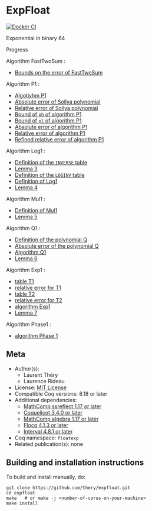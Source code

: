 <!---
This file was generated from `meta.yml`, please do not edit manually.
Follow the instructions on https://github.com/coq-community/templates to regenerate.
--->
# ExpFloat

[![Docker CI][docker-action-shield]][docker-action-link]

[docker-action-shield]: https://github.com/thery/expfloat/workflows/Docker%20CI/badge.svg?branch=master
[docker-action-link]: https://github.com/thery/expfloat/actions?query=workflow:"Docker%20CI"





Exponential in binary 64 

Progress

Algorithm FastTwoSum : 
- [Bounds on the error of FastTwoSum](./Fast2Sum_robust_flt.v#L946-L953)

Algorithm P1 : 
- [Algotiyhm P1](./algoP1.v#L358-L366)
- [Absolute error of Sollya polynomial](./algoP1.v#L151-L152)
- [Relative error of Sollya polynomial](./algoP1.v#L340-L342)
- [Bound of `ph` of algorithm P1](./algoP1.v#L1711-L1716)
- [Bound of `pl` of algorithm P1](./algoP1.v#L1733-L1738)
- [Absolute error of algorithm P1](./algoP1.v#L1744-L1749)
- [Relative error of algorithm P1](./algoP1.v#L1755-L1761)
- [Refined relative error of algorithm P1](./algoP1.v#L1768-L1774)

Algorithm Log1 :
- [Definition of the `INVERSE` table](./tableINVERSE.v#L48-L79)
- [Lemma 3](./tableINVERSE.v#L284-L289)   
- [Definition of the `LOGINV` table](./tableLOGINV.v#L108-L292)
- [Definition of Log1](./algoLog1.v#L309-L320)
- [Lemma 4](./algoLog1.v#L2722-L2728)

Algorithm Mul1 :
- [Definition of Mul1](./algoMul1.v#L119-L122)
- [Lemma 5](./algoMul1.v#L189-L200)

Algorithm Q1 :
- [Definition of the polynomial Q](./algoQ1.v#L127-L128)
- [Absolute error of the polynomial Q](./algoQ1.v#L130-L132)
- [Algorithm Q1](./algoQ1.v#L146-L150)
- [Lemma 6](./algoQ1.v#L154-L159)

Algorithm Exp1 :
- [table T1](./tableT1.v#L76-L142)
- [relative error for T1](./algoExp1.v#L548-L549)
- [table T2](./tableT2.v#L76-L142)
- [relative error for T2](./algoExp1.v#L504-L505)
- [algorithm Exp1](./algoExp1.v#L1853-L1881)
- [Lemma 7](./algoExp1.v#L1896-L1901)

Algorithm Phase1 :
- [algorithm Phase 1](./algoPhase1.v#L2008-L2018)

## Meta

- Author(s):
  - Laurent Théry
  - Laurence Rideau
- License: [MIT License](LICENSE)
- Compatible Coq versions: 8.18 or later
- Additional dependencies:
  - [MathComp ssreflect 1.17 or later](https://math-comp.github.io)
  - [Coquelicot 3.4.0 or later](https://gitlab.inria.fr/coquelicot/coquelicot)
  - [MathComp algebra 1.17 or later](https://math-comp.github.io)
  - [Flocq 4.1.3 or later](https://gitlab.inria.fr/flocq/flocq)
  - [Interval 4.8.1 or later](https://gitlab.inria.fr/coqinterval/interval)
- Coq namespace: `floatexp`
- Related publication(s): none

## Building and installation instructions

To build and install manually, do:

``` shell
git clone https://github.com/thery/expfloat.git
cd expfloat
make   # or make -j <number-of-cores-on-your-machine> 
make install
```




